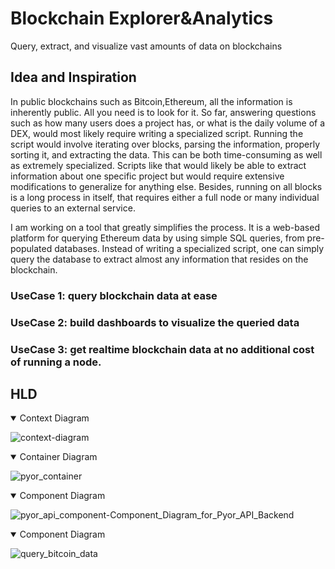 # Blockchain Explorer&Analytics

Query, extract, and visualize vast amounts of data on blockchains

## Idea and Inspiration

In public blockchains such as Bitcoin,Ethereum, all the information is inherently public. All you need is to look for
it. So far, answering questions such as how many users does a project has, or what is the daily volume of a DEX, would
most likely require writing a specialized script. Running the script would involve iterating over blocks, parsing the
information, properly sorting it, and extracting the data.
This can be both time-consuming as well as extremely specialized. Scripts like that would likely be able to extract
information about one specific project but would require extensive modifications to generalize for anything else.
Besides, running on all blocks is a long process in itself, that requires either a full node or many individual queries
to an external service.

I am working on a tool that greatly simplifies the process.
It is a web-based platform for querying Ethereum data by using simple SQL queries, from pre-populated databases.
Instead of writing a specialized script, one can simply query the database to extract almost any information that
resides on the blockchain.

### UseCase 1: query blockchain data at ease

### UseCase 2: build dashboards to visualize the queried data

### UseCase 3: get realtime blockchain data at no additional cost of running a node.

## HLD

<details open>

<summary> Context Diagram </summary>

![context-diagram](https://user-images.githubusercontent.com/109627424/209623701-03639d32-5e97-41aa-be86-9a7adc707382.png)

</details>

<details open>
    
<summary> Container Diagram </summary>

![pyor_container](https://user-images.githubusercontent.com/109627424/209623875-9f4c1f43-b997-41b7-8151-01c85287ab87.png)

</details>

<details open>
    
<summary> Component Diagram </summary>

![pyor_api_component-Component_Diagram_for_Pyor_API_Backend](https://user-images.githubusercontent.com/109627424/209624135-767a78ff-da64-476a-a0d0-cbb1e65791bd.png)

</details>

<details open>
    
<summary> Component Diagram </summary>

![query_bitcoin_data](https://user-images.githubusercontent.com/109627424/209624162-4eafb802-f672-442a-bf77-8e92204ef733.png)

</details>
